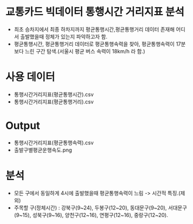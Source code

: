 # 교통카드 빅데이터 통행시간 거리지표 분석
- 최초 승차지에서 최종 하차지까지 평균통행시간,평균통행거리 데이터 존재해 어디서 출발했을때 정체가 있는지 파악하고자 함.
- 평균통행시간, 평균통행거리 데이터로 평균통행속력을 찾아, 평균통행속력이 17분보다 느린 구간 탐색.(서울시 평균 버스 속력이 18km/h 라 함.)

# 사용 데이터
- 통행시간거리지표(평균통행시간).csv
- 통행시간거리지표(평균통행거리).csv

# Output
- 통행시간거리지표(평균통행속력).csv
- 출발구별평균운행속도.png

# 분석
- 모든 구에서 동일하게 4시에 출발했을때 평균통행속력이 느림 -> 시간적 특징.(제외)
- 주목할 구(정체시간) : 강북구(9~24), 두봉구(12~20), 동대문구(9~20), 서대문구(9~15), 성북구(9~16), 양천구(12~16), 연평구(12~16), 중랑구(12~20).